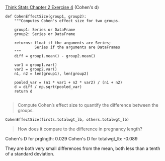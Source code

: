 [Think Stats Chapter 2 Exercise 4](http://greenteapress.com/thinkstats2/html/thinkstats2003.html#toc24) (Cohen's d)

```
def CohenEffectSize(group1, group2):
    """Computes Cohen's effect size for two groups.
    
    group1: Series or DataFrame
    group2: Series or DataFrame
    
    returns: float if the arguments are Series;
             Series if the arguments are DataFrames
    """
    diff = group1.mean() - group2.mean()

    var1 = group1.var()
    var2 = group2.var()
    n1, n2 = len(group1), len(group2)

    pooled_var = (n1 * var1 + n2 * var2) / (n1 + n2)
    d = diff / np.sqrt(pooled_var)
    return d
    
```
>Compute Cohen’s effect size to quantify the difference between the groups.

`CohenEffectSize(firsts.totalwgt_lb, others.totalwgt_lb)`

>How does it compare to the difference in pregnancy length?

Cohen's D for prglngth: 0.029
Cohen's D for totalwgt_lb: -0.089

They are both very small differences from the mean, both less than a tenth of a standard deviation.
